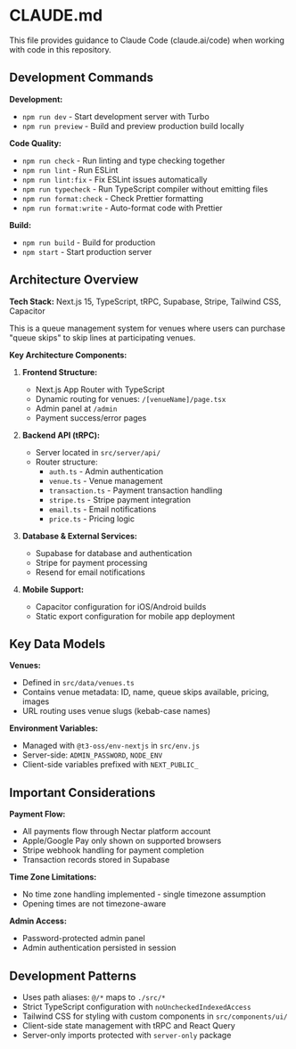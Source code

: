 # CLAUDE.md

This file provides guidance to Claude Code (claude.ai/code) when working with code in this repository.

## Development Commands

**Development:**
- `npm run dev` - Start development server with Turbo
- `npm run preview` - Build and preview production build locally

**Code Quality:**
- `npm run check` - Run linting and type checking together
- `npm run lint` - Run ESLint
- `npm run lint:fix` - Fix ESLint issues automatically
- `npm run typecheck` - Run TypeScript compiler without emitting files
- `npm run format:check` - Check Prettier formatting
- `npm run format:write` - Auto-format code with Prettier

**Build:**
- `npm run build` - Build for production
- `npm start` - Start production server

## Architecture Overview

**Tech Stack:** Next.js 15, TypeScript, tRPC, Supabase, Stripe, Tailwind CSS, Capacitor

This is a queue management system for venues where users can purchase "queue skips" to skip lines at participating venues.

**Key Architecture Components:**

1. **Frontend Structure:**
   - Next.js App Router with TypeScript
   - Dynamic routing for venues: `/[venueName]/page.tsx`
   - Admin panel at `/admin`
   - Payment success/error pages

2. **Backend API (tRPC):**
   - Server located in `src/server/api/`
   - Router structure:
     - `auth.ts` - Admin authentication
     - `venue.ts` - Venue management
     - `transaction.ts` - Payment transaction handling
     - `stripe.ts` - Stripe payment integration
     - `email.ts` - Email notifications
     - `price.ts` - Pricing logic

3. **Database & External Services:**
   - Supabase for database and authentication
   - Stripe for payment processing
   - Resend for email notifications

4. **Mobile Support:**
   - Capacitor configuration for iOS/Android builds
   - Static export configuration for mobile app deployment

## Key Data Models

**Venues:**
- Defined in `src/data/venues.ts`
- Contains venue metadata: ID, name, queue skips available, pricing, images
- URL routing uses venue slugs (kebab-case names)

**Environment Variables:**
- Managed with `@t3-oss/env-nextjs` in `src/env.js`
- Server-side: `ADMIN_PASSWORD`, `NODE_ENV`
- Client-side variables prefixed with `NEXT_PUBLIC_`

## Important Considerations

**Payment Flow:**
- All payments flow through Nectar platform account
- Apple/Google Pay only shown on supported browsers
- Stripe webhook handling for payment completion
- Transaction records stored in Supabase

**Time Zone Limitations:**
- No time zone handling implemented - single timezone assumption
- Opening times are not timezone-aware

**Admin Access:**
- Password-protected admin panel
- Admin authentication persisted in session

## Development Patterns

- Uses path aliases: `@/*` maps to `./src/*`
- Strict TypeScript configuration with `noUncheckedIndexedAccess`
- Tailwind CSS for styling with custom components in `src/components/ui/`
- Client-side state management with tRPC and React Query
- Server-only imports protected with `server-only` package